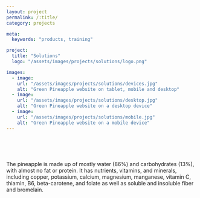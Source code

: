 ```yaml
---
layout: project
permalink: /:title/
category: projects

meta:
  keywords: "products, training"

project:
  title: "Solutions"
  logo: "/assets/images/projects/solutions/logo.png"

images:
  - image:
    url: "/assets/images/projects/solutions/devices.jpg"
    alt: "Green Pineapple website on tablet, mobile and desktop"
  - image:
    url: "/assets/images/projects/solutions/desktop.jpg"
    alt: "Green Pineapple website on a desktop device"
  - image:
    url: "/assets/images/projects/solutions/mobile.jpg"
    alt: "Green Pineapple website on a mobile device"
---
```

<p style="padding-top:50px">

<p>The pineapple is made up of mostly water (86%) and carbohydrates (13%), with almost no fat or protein. It has nutrients, vitamins, and minerals, including copper, potassium, calcium, magnesium, manganese, vitamin C, thiamin, B6, beta-carotene, and folate as well as soluble and insoluble fiber and bromelain.</p>
